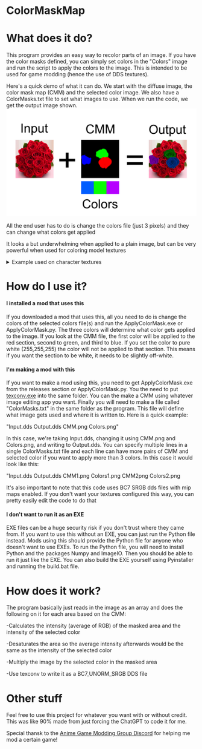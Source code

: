 # ColorMaskMap

# What does it do?
This program provides an easy way to recolor parts of an image. If you have the color masks defined, you can simply set colors in the "Colors" image and run the script to apply the colors to the image. This is intended to be used for game modding (hence the use of DDS textures).

Here's a quick demo of what it can do. We start with the diffuse image, the color mask map (CMM) and the selected color image. We also have a ColorMasks.txt file to set what images to use. When we run the code, we get the output image shown.
![alt text](https://github.com/Arsinia/ColorMaskMap/blob/main/PicturesForREADME/ColorMaskMapExample.png?raw=true)

All the end user has to do is change the colors file (just 3 pixels) and they can change what colors get applied

It looks a but underwhelming when applied to a plain image, but can be very powerful when used for coloring model textures
</details><details>
  <summary>Example used on character textures</summary>
  <img src="https://github.com/Arsinia/ColorMaskMap/blob/main/PicturesForREADME/ColorableJean.png?raw=true">
</details>

# How do I use it?
#### I installed a mod that uses this
If you downloaded a mod that uses this, all you need to do is change the colors of the selected colors file(s) and run the ApplyColorMask.exe or ApplyColorMask.py. The three colors will determine what color gets applied to the image. If you look at the CMM file, the first color will be applied to the red section, second to green, and third to blue. If you set the color to pure white (255,255,255) the color will not be applied to that section. This means if you want the section to be white, it needs to be slightly off-white. 

#### I'm making a mod with this
If you want to make a mod using this, you need to get ApplyColorMask.exe from the releases section or ApplyColorMask.py. You the need to put [texconv.exe](https://github.com/Microsoft/DirectXTex/wiki/Texconv) into the same folder. You can the make a CMM using whatever image editing app you want. Finally you will need to make a file called "ColorMasks.txt" in the same folder as the program. This file will define what image gets used and where it is written to. Here is a quick example:

"Input.dds Output.dds CMM.png Colors.png"

In this case, we're taking Input.dds, changing it using CMM.png and Colors.png, and writing to Output.dds. You can specify multiple lines in a single ColorMasks.txt file and each line can have more pairs of CMM and selected color if you want to apply more than 3 colors. In this case it would look like this:

"Input.dds Output.dds CMM1.png Colors1.png CMM2png Colors2.png

It's also important to note that this code uses BC7 SRGB dds files with mip maps enabled. If you don't want your textures configured this way, you can pretty easily edit the code to do that

#### I don't want to run it as an EXE
EXE files can be a huge security risk if you don't trust where they came from. If you want to use this without an EXE, you can just run the Python file instead. Mods using this should provide the Python file for anyone who doesn't want to use EXEs. To run the Python file, you will need to install Python and the packages Numpy and ImageIO. Then you should be able to run it just like the EXE. You can also build the EXE yourself using Pyinstaller and running the build.bat file.

# How does it work?

The program basically just reads in the image as an array and does the following on it for each area based on the CMM:

-Calculates the intensity (average of RGB) of the masked area and the intensity of the selected color

-Desaturates the area so the average intensity afterwards would be the same as the intensity of the selected color

-Multiply the image by the selected color in the masked area

-Use texconv to write it as a BC7_UNORM_SRGB DDS file

# Other stuff
Feel free to use this project for whatever you want with or without credit. This was like 90% made from just forcing the ChatGPT to code it for me. 

Special thansk to the [Anime Game Modding Group Discord](https://discord.gg/gR2Ts6ApP7) for helping me mod a certain game!
